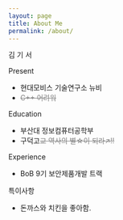 ```yaml
---
layout: page
title: About Me
permalink: /about/
---
```


김 기 서

Present
- 현대모비스 기술연구소 뉴비
- <span style="color:gray"><del>C++ 어려워</del></span>

Education
- 부산대 정보컴퓨터공학부
- 구덕고<span style="color:gray"><del>교 역사의 별☆이 되라↗!!</del></span>

Experience
- BoB 9기 보안제품개발 트랙

특이사항
- 돈까스와 치킨을 좋아함.
